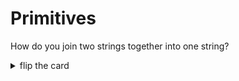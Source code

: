 # Primitives

How do you join two strings together into one string?

<details>
<summary>flip the card</summary>
<br>

```js
'use strict';

let firstName = 'Java';
let lastName = 'Script';

// concatenate the strings using `+`
let name = firstName + lastName;
console.log(name);
```

</details>
